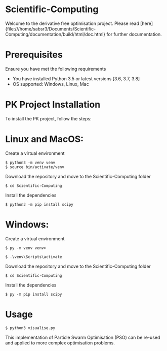 # Scientific-Computing
Welcome to the derivative free optimisation project.
Please read [here]{file:///home/sabsr3/Documents/Scientific-Computing/documentation/build/html/doc.html} for further documentation.
# Prerequisites

Ensure you have met the following requirements

* You have installed Python 3.5 or latest versions [3.6, 3.7, 3.8]
* OS supported: Windows, Linux, Mac

# PK Project Installation

To install the PK project, follow the steps:

# Linux and MacOS:

Create a virtual environment

```
$ python3 -m venv venv
$ source bin/activate/venv

```

Download the repository and move to the  Scientific-Computing folder

```
$ cd Scientific-Computing

```

Install the dependencies

```
$ python3 -m pip install scipy
```

# Windows:

Create a virtual environment

```
$ py -m venv venv>

$ .\venv\Scripts\activate

```
Download the repository and move to the  Scientific-Computing folder

```
$ cd Scientific-Computing

```

Install the dependencies

```
$ py -m pip install scipy

```

# Usage 

```
$ python3 visualise.py

```
This implementation of Particle Swarm Optimisation (PSO) can be re-used and applied to more complex optimisation problems.